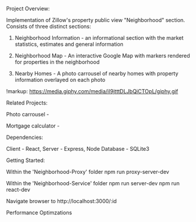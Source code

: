 Project Overview:

Implementation of Zillow's property public view "Neighborhood" section. Consists of three distinct sections:

1) Neighborhood Information - an informational section with the market statistics, estimates and general information

2) Neighborhood Map - An interactive Google Map with markers rendered for properties in the neighborhood

3) Nearby Homes - A photo carrousel of nearby homes with property information overlayed on each photo

!markup: https://media.giphy.com/media/iI9jtttDLJbQiCTOpL/giphy.gif


Related Projects:

Photo carrousel - 

Mortgage calculator - 


Dependencies:

Client - React, 
Server - Express, Node
Database - SQLite3



Getting Started:

Within the 'Neighborhood-Proxy' folder
    npm run proxy-server-dev

Within the 'Neighborhood-Service' folder
    npm run server-dev
    npm run react-dev

Navigate browser to http://localhost:3000/:id




Performance Optimzations
<!-- GZIP TEXT COMPRESSION -->






